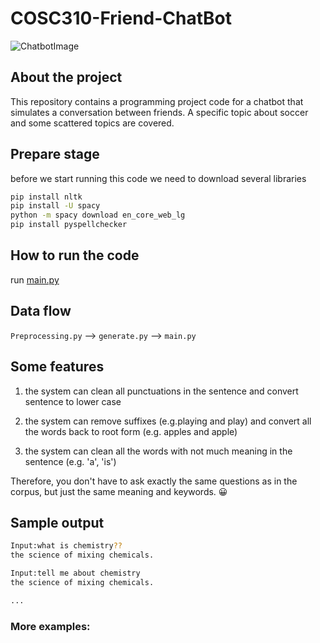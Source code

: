 # COSC310-Friend-ChatBot
![ChatbotImage](https://s3-eu-west-1.amazonaws.com/userlike-cdn-blog/do-i-need-a-chatbot/header-chat-box.png)

## About the project
This repository contains a programming project code for a chatbot that simulates a conversation between friends. 
A specific topic about soccer and some scattered topics are covered.

## Prepare stage
before we start running this code we need to download several libraries
```bash
pip install nltk
pip install -U spacy
python -m spacy download en_core_web_lg
pip install pyspellchecker
```

## How to run the code
run [main.py](https://github.com/COSC310-A2-Team10/COSC310-Friend-ChatBot/blob/main/main.py)

## Data flow
`Preprocessing.py` --> `generate.py` --> `main.py`

## Some features
1. the system can clean all punctuations in the sentence and convert sentence to lower case

2. the system can remove suffixes (e.g.playing and play) and 
convert all the words back to root form (e.g. apples and apple)

3. the system can clean all the words with not much meaning in the sentence (e.g. 'a', 'is')

Therefore, you don't have to ask exactly the same questions as in the corpus,
but just the same meaning and keywords. :grinning:

## Sample output 
```bash
Input:what is chemistry??  
the science of mixing chemicals.
```
```bash
Input:tell me about chemistry  
the science of mixing chemicals.
```
```bash
...
```

### More examples:
